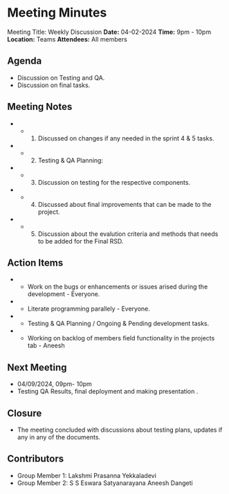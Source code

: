 # Meeting Minutes

Meeting Title: Weekly Discussion
**Date:**  04-02-2024
**Time:** 9pm - 10pm
**Location:** Teams
**Attendees:** All members

## Agenda

- Discussion on Testing and QA.
- Discussion on final tasks.

## Meeting Notes

- * 1. Discussed on changes if any needed in the sprint 4 & 5 tasks.
- * 2. Testing & QA Planning:
- * 3. Discussion on testing for the respective components.
- * 4. Discussed about final improvements that can be made to the project.
- * 5. Discussion about the evalution criteria and methods that needs to be added for the Final RSD.

## Action Items

- * Work on the bugs or enhancements or issues arised during the development - Everyone.
- * Literate programming parallely - Everyone.
- * Testing & QA Planning / Ongoing & Pending development tasks.
- * Working on backlog of members field functionality in the projects tab - Aneesh

## Next Meeting

- 04/09/2024, 09pm- 10pm
- Testing QA Results, final deployment and making presentation .

## Closure

- The meeting concluded with discussions about testing plans, updates if any in any of the documents.

## Contributors

- Group Member 1: Lakshmi Prasanna Yekkaladevi
- Group Member 2: S S Eswara Satyanarayana Aneesh Dangeti

